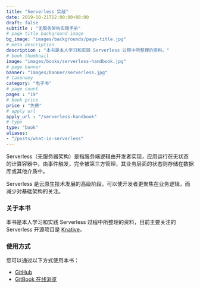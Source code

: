 ```yaml
---
title: "Serverless 实战"
date: 2019-10-21T12:00:00+08:00
draft: false
subtitle : "无服务架构实践手册"
# page title background image
bg_image: "images/backgrounds/page-title.jpg"
# meta description
description : "本书是本人学习和实践 Serverless 过程中所整理的资料。"
# book thumbnail
image: "images/books/serverless-handbook.jpg"
# page banner
banner: "images/banner/serverless.jpg"
# taxonomy
category: "电子书"
# page count
pages : "19"
# book price
price : "免费"
# apply url
apply_url : "/serverless-handbook"
# type
type: "book"
aliases:
- "/posts/what-is-serverless"
---
```


Serverless（无服务器架构）是指服务端逻辑由开发者实现，应用运行在无状态的计算容器中，由事件触发，完全被第三方管理，其业务层面的状态则存储在数据库或其他介质中。

Serverless 是云原生技术发展的高级阶段，可以使开发者更聚焦在业务逻辑，而减少对基础架构的关注。

### 关于本书

本书是本人学习和实践 Serverless 过程中所整理的资料，目前主要关注的 Serverless 开源项目是 [Knative](https://github.com/knative)。

### 使用方式

您可以通过以下方式使用本书：

- [GitHub](https://github.com/rootsongjc/serverless-handbook)
- [GitBook 在线浏览](https://jimmysong.io/serverless-handbook)
